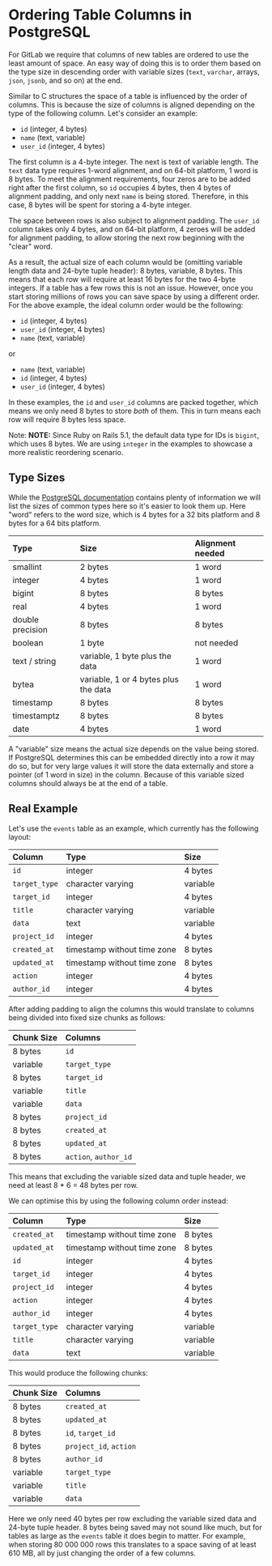 # Ordering Table Columns in PostgreSQL

For GitLab we require that columns of new tables are ordered to use the
least amount of space. An easy way of doing this is to order them based on the
type size in descending order with variable sizes (`text`, `varchar`, arrays,
`json`, `jsonb`, and so on) at the end.

Similar to C structures the space of a table is influenced by the order of
columns. This is because the size of columns is aligned depending on the type of
the following column. Let's consider an example:

- `id` (integer, 4 bytes)
- `name` (text, variable)
- `user_id` (integer, 4 bytes)

The first column is a 4-byte integer. The next is text of variable length. The
`text` data type requires 1-word alignment, and on 64-bit platform, 1 word is 8
bytes. To meet the alignment requirements, four zeros are to be added right
after the first column, so `id` occupies 4 bytes, then 4 bytes of alignment
padding, and only next `name` is being stored. Therefore, in this case, 8 bytes
will be spent for storing a 4-byte integer.

The space between rows is also subject to alignment padding. The `user_id`
column takes only 4 bytes, and on 64-bit platform, 4 zeroes will be added for
alignment padding, to allow storing the next row beginning with the "clear" word.

As a result, the actual size of each column would be (omitting variable length
data and 24-byte tuple header): 8 bytes, variable, 8 bytes. This means that
each row will require at least 16 bytes for the two 4-byte integers. If a table
has a few rows this is not an issue. However, once you start storing millions of
rows you can save space by using a different order. For the above example, the
ideal column order would be the following:

- `id` (integer, 4 bytes)
- `user_id` (integer, 4 bytes)
- `name` (text, variable)

or

- `name` (text, variable)
- `id` (integer, 4 bytes)
- `user_id` (integer, 4 bytes)

In these examples, the `id` and `user_id` columns are packed together, which
means we only need 8 bytes to store _both_ of them. This in turn means each row
will require 8 bytes less space.

Note: **NOTE:**
Since Ruby on Rails 5.1, the default data type for IDs is `bigint`, which uses 8 bytes.
We are using `integer` in the examples to showcase a more realistic reordering scenario.

## Type Sizes

While the [PostgreSQL documentation](https://www.postgresql.org/docs/current/datatype.html) contains plenty
of information we will list the sizes of common types here so it's easier to
look them up. Here "word" refers to the word size, which is 4 bytes for a 32
bits platform and 8 bytes for a 64 bits platform.

| Type             | Size                                 | Alignment needed |
|:-----------------|:-------------------------------------|:-----------|
| smallint         | 2 bytes                              | 1 word     |
| integer          | 4 bytes                              | 1 word     |
| bigint           | 8 bytes                              | 8 bytes    |
| real             | 4 bytes                              | 1 word     |
| double precision | 8 bytes                              | 8 bytes    |
| boolean          | 1 byte                               | not needed |
| text / string    | variable, 1 byte plus the data       | 1 word     |
| bytea            | variable, 1 or 4 bytes plus the data | 1 word     |
| timestamp        | 8 bytes                              | 8 bytes    |
| timestamptz      | 8 bytes                              | 8 bytes    |
| date             | 4 bytes                              | 1 word     |

A "variable" size means the actual size depends on the value being stored. If
PostgreSQL determines this can be embedded directly into a row it may do so, but
for very large values it will store the data externally and store a pointer (of
1 word in size) in the column. Because of this variable sized columns should
always be at the end of a table.

## Real Example

Let's use the `events` table as an example, which currently has the following
layout:

| Column        | Type                        | Size     |
|:--------------|:----------------------------|:---------|
| `id`          | integer                     | 4 bytes  |
| `target_type` | character varying           | variable |
| `target_id`   | integer                     | 4 bytes  |
| `title`       | character varying           | variable |
| `data`        | text                        | variable |
| `project_id`  | integer                     | 4 bytes  |
| `created_at`  | timestamp without time zone | 8 bytes  |
| `updated_at`  | timestamp without time zone | 8 bytes  |
| `action`      | integer                     | 4 bytes  |
| `author_id`   | integer                     | 4 bytes  |

After adding padding to align the columns this would translate to columns being
divided into fixed size chunks as follows:

| Chunk Size | Columns               |
|:-----------|:----------------------|
| 8 bytes    | `id`                  |
| variable   | `target_type`         |
| 8 bytes    | `target_id`           |
| variable   | `title`               |
| variable   | `data`                |
| 8 bytes    | `project_id`          |
| 8 bytes    | `created_at`          |
| 8 bytes    | `updated_at`          |
| 8 bytes    | `action`, `author_id` |

This means that excluding the variable sized data and tuple header, we need at
least 8 * 6 = 48 bytes per row.

We can optimise this by using the following column order instead:

| Column        | Type                        | Size     |
|:--------------|:----------------------------|:---------|
| `created_at`  | timestamp without time zone | 8 bytes  |
| `updated_at`  | timestamp without time zone | 8 bytes  |
| `id`          | integer                     | 4 bytes  |
| `target_id`   | integer                     | 4 bytes  |
| `project_id`  | integer                     | 4 bytes  |
| `action`      | integer                     | 4 bytes  |
| `author_id`   | integer                     | 4 bytes  |
| `target_type` | character varying           | variable |
| `title`       | character varying           | variable |
| `data`        | text                        | variable |

This would produce the following chunks:

| Chunk Size | Columns                |
|:-----------|:-----------------------|
| 8 bytes    | `created_at`           |
| 8 bytes    | `updated_at`           |
| 8 bytes    | `id`, `target_id`      |
| 8 bytes    | `project_id`, `action` |
| 8 bytes    | `author_id`            |
| variable   | `target_type`          |
| variable   | `title`                |
| variable   | `data`                 |

Here we only need 40 bytes per row excluding the variable sized data and 24-byte
tuple header. 8 bytes being saved may not sound like much, but for tables as
large as the `events` table it does begin to matter. For example, when storing
80 000 000 rows this translates to a space saving of at least 610 MB, all by
just changing the order of a few columns.
